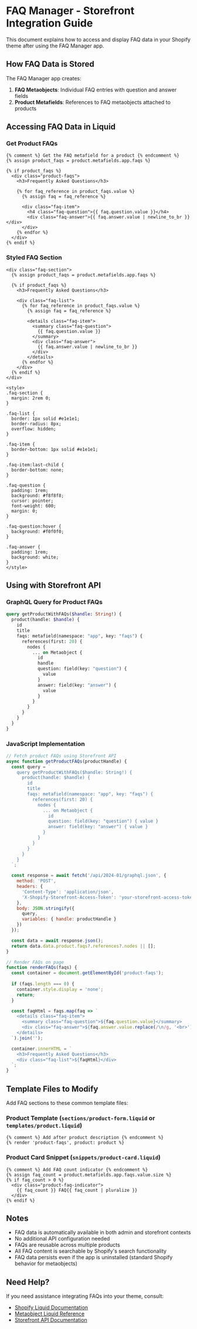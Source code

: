 # FAQ Manager - Storefront Integration Guide

This document explains how to access and display FAQ data in your Shopify theme after using the FAQ Manager app.

## How FAQ Data is Stored

The FAQ Manager app creates:
1. **FAQ Metaobjects**: Individual FAQ entries with question and answer fields
2. **Product Metafields**: References to FAQ metaobjects attached to products

## Accessing FAQ Data in Liquid

### Get Product FAQs

```liquid
{% comment %} Get the FAQ metafield for a product {% endcomment %}
{% assign product_faqs = product.metafields.app.faqs %}

{% if product_faqs %}
  <div class="product-faqs">
    <h3>Frequently Asked Questions</h3>
    
    {% for faq_reference in product_faqs.value %}
      {% assign faq = faq_reference %}
      
      <div class="faq-item">
        <h4 class="faq-question">{{ faq.question.value }}</h4>
        <div class="faq-answer">{{ faq.answer.value | newline_to_br }}</div>
      </div>
    {% endfor %}
  </div>
{% endif %}
```

### Styled FAQ Section

```liquid
<div class="faq-section">
  {% assign product_faqs = product.metafields.app.faqs %}
  
  {% if product_faqs %}
    <h3>Frequently Asked Questions</h3>
    
    <div class="faq-list">
      {% for faq_reference in product_faqs.value %}
        {% assign faq = faq_reference %}
        
        <details class="faq-item">
          <summary class="faq-question">
            {{ faq.question.value }}
          </summary>
          <div class="faq-answer">
            {{ faq.answer.value | newline_to_br }}
          </div>
        </details>
      {% endfor %}
    </div>
  {% endif %}
</div>

<style>
.faq-section {
  margin: 2rem 0;
}

.faq-list {
  border: 1px solid #e1e1e1;
  border-radius: 8px;
  overflow: hidden;
}

.faq-item {
  border-bottom: 1px solid #e1e1e1;
}

.faq-item:last-child {
  border-bottom: none;
}

.faq-question {
  padding: 1rem;
  background: #f8f8f8;
  cursor: pointer;
  font-weight: 600;
  margin: 0;
}

.faq-question:hover {
  background: #f0f0f0;
}

.faq-answer {
  padding: 1rem;
  background: white;
}
</style>
```

## Using with Storefront API

### GraphQL Query for Product FAQs

```graphql
query getProductWithFAQs($handle: String!) {
  product(handle: $handle) {
    id
    title
    faqs: metafield(namespace: "app", key: "faqs") {
      references(first: 20) {
        nodes {
          ... on Metaobject {
            id
            handle
            question: field(key: "question") {
              value
            }
            answer: field(key: "answer") {
              value
            }
          }
        }
      }
    }
  }
}
```

### JavaScript Implementation

```javascript
// Fetch product FAQs using Storefront API
async function getProductFAQs(productHandle) {
  const query = `
    query getProductWithFAQs($handle: String!) {
      product(handle: $handle) {
        id
        title
        faqs: metafield(namespace: "app", key: "faqs") {
          references(first: 20) {
            nodes {
              ... on Metaobject {
                id
                question: field(key: "question") { value }
                answer: field(key: "answer") { value }
              }
            }
          }
        }
      }
    }
  `;

  const response = await fetch('/api/2024-01/graphql.json', {
    method: 'POST',
    headers: {
      'Content-Type': 'application/json',
      'X-Shopify-Storefront-Access-Token': 'your-storefront-access-token'
    },
    body: JSON.stringify({
      query,
      variables: { handle: productHandle }
    })
  });

  const data = await response.json();
  return data.data.product.faqs?.references?.nodes || [];
}

// Render FAQs on page
function renderFAQs(faqs) {
  const container = document.getElementById('product-faqs');
  
  if (faqs.length === 0) {
    container.style.display = 'none';
    return;
  }

  const faqHtml = faqs.map(faq => `
    <details class="faq-item">
      <summary class="faq-question">${faq.question.value}</summary>
      <div class="faq-answer">${faq.answer.value.replace(/\n/g, '<br>')}</div>
    </details>
  `).join('');

  container.innerHTML = `
    <h3>Frequently Asked Questions</h3>
    <div class="faq-list">${faqHtml}</div>
  `;
}
```

## Template Files to Modify

Add FAQ sections to these common template files:

### Product Template (`sections/product-form.liquid` or `templates/product.liquid`)
```liquid
{% comment %} Add after product description {% endcomment %}
{% render 'product-faqs', product: product %}
```

### Product Card Snippet (`snippets/product-card.liquid`)
```liquid
{% comment %} Add FAQ count indicator {% endcomment %}
{% assign faq_count = product.metafields.app.faqs.value.size %}
{% if faq_count > 0 %}
  <div class="product-faq-indicator">
    {{ faq_count }} FAQ{{ faq_count | pluralize }}
  </div>
{% endif %}
```

## Notes

- FAQ data is automatically available in both admin and storefront contexts
- No additional API configuration needed
- FAQs are reusable across multiple products
- All FAQ content is searchable by Shopify's search functionality
- FAQ data persists even if the app is uninstalled (standard Shopify behavior for metaobjects)

## Need Help?

If you need assistance integrating FAQs into your theme, consult:
- [Shopify Liquid Documentation](https://shopify.dev/docs/api/liquid)
- [Metaobject Liquid Reference](https://shopify.dev/docs/api/liquid/objects/metaobject)
- [Storefront API Documentation](https://shopify.dev/docs/api/storefront)
